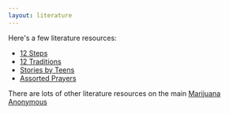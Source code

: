 ```yaml
---
layout: literature
---
```


Here's a few literature resources:

* [12 Steps](/literature/12-steps)
* [12 Traditions](/literature/12-traditions)
* [Stories by Teens](/literature/teens)
* [Assorted Prayers](/literature/assorted-prayers)

There are lots of other literature resources on the main [Marijuana Anonymous](https://www.marijuana-anonymous.org/literature)
